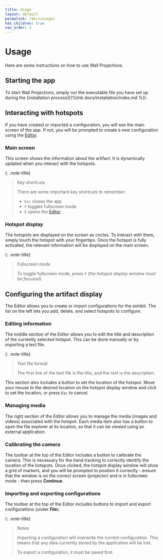 ```yaml
---
title: Usage
layout: default
permalink: /docs/usage/
has_children: true
nav_order: 3
---
```


# Usage

Here are some instructions on how to use Wall Projections.

## Starting the app

To start Wall Projections, simply run the executable file you have set up during the
[installation process]({%link docs/installation/index.md %}).

## Interacting with hotspots

If you have created or imported a configuration, you will see the main screen of the app.
If not, you will be prompted to create a new configuration using the [Editor](#configuring-the-artifact-display).

### Main screen

This screen shows the information about the artifact. It is dynamically updated when you interact with the hotspots.

{: .note-title}
> Key shortcuts
>
> There are some important key shortcuts to remember:
> - `Esc` closes the app
> - `F` toggles fullscreen mode
> - `E` opens the [Editor](#configuring-the-artifact-display)

### Hotspot display

The hotspots are displayed on the screen as circles. To interact with them, simply touch the hotspot with your
fingertips. Once the hotspot is fully activated, the relevant information will be displayed on the main screen.

{: .note-title}
> Fullscreen mode
>
> To toggle fullscreen mode, press `F` *(the hotspot display window must be focused)*.

## Configuring the artifact display

The Editor allows you to create or import configurations for the exhibit.
The list on the left lets you add, delete, and select hotspots to configure.

### Editing information

The middle section of the Editor allows you to edit the title and description of the currently selected hotspot.
This can be done manually or by importing a text file.

{: .note-title}
> Text file format
>
> The first line of the text file is the title, and the rest is the description.

This section also includes a button to set the location of the hotspot. Move your mouse to the desired location
on the hotspot display window and click to set the location, or press `Esc` to cancel.

### Managing media

The right section of the Editor allows you to manage the media (images and videos) associated with the hotspot.
Each media item also has a button to open the file explorer at its location, 
so that it can be viewed using an external application.

### Calibrating the camera

The toolbar at the top of the Editor includes a button to calibrate the camera.
This is necessary for the hand tracking to correctly identify the location of the hotspots.
Once clicked, the hotspot display window will show a grid of markers, 
and you will be prompted to position it correctly - ensure that the window is on the correct screen (projector) 
and is in fullscreen mode - then press **Continue**.

### Importing and exporting configurations

The toolbar at the top of the Editor includes buttons to import and export configurations (under **File**).

{: .note-title}
> Notes
> 
> Importing a configuration will overwrite the current configuration.
> This means that any data currently stored by the application will be lost.
> 
> To export a configuration, it must be saved first. 
